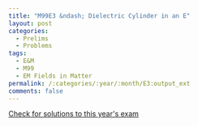 ```yaml
---
title: "M99E3 &ndash; Dielectric Cylinder in an E"
layout: post
categories:
  - Prelims
  - Problems
tags:
  - E&M
  - M99
  - EM Fields in Matter
permalink: /:categories/:year/:month/E3:output_ext
comments: false
---
```

<object data="1999M3E.pdf" type="application/pdf" width="100%" height="500"></object>
<div class="message"><a href='https://princetonprelim.com/prelim/3/'>Check for solutions to this year's exam</a></div>